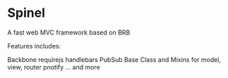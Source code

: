 Spinel
======

A fast web MVC framework based on BRB

Features includes:

Backbone
requirejs
handlebars
PubSub
Base Class and Mixins for model, view, router
pnotify
... and more
